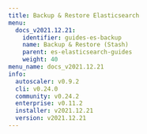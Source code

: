 ```yaml
---
title: Backup & Restore Elasticsearch
menu:
  docs_v2021.12.21:
    identifier: guides-es-backup
    name: Backup & Restore (Stash)
    parent: es-elasticsearch-guides
    weight: 40
menu_name: docs_v2021.12.21
info:
  autoscaler: v0.9.2
  cli: v0.24.0
  community: v0.24.2
  enterprise: v0.11.2
  installer: v2021.12.21
  version: v2021.12.21
---
```


